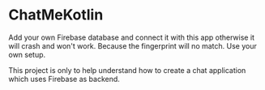 # ChatMeKotlin
Add your own Firebase database and connect it with this app otherwise it will crash and won't work. Because the fingerprint will no match. Use your own setup.

This project is only to help understand how to create a chat application which uses Firebase as backend.
